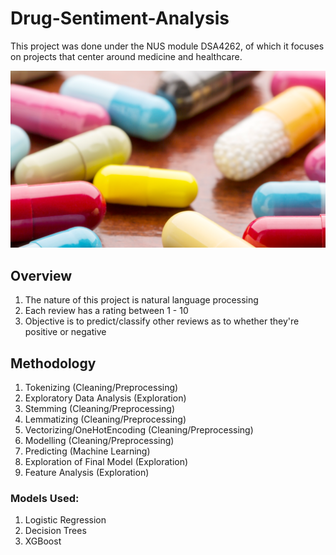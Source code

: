 # Drug-Sentiment-Analysis
This project was done under the NUS module DSA4262, of which it focuses on projects that center around medicine and healthcare.

![Drugs](https://github.com/jaotheboss/Drug-Sentiment-Analysis/blob/master/Drugs.png)

## Overview
  1. The nature of this project is natural language processing
  2. Each review has a rating between 1 - 10
  3. Objective is to predict/classify other reviews as to whether they're positive or negative
  
## Methodology
  1. Tokenizing (Cleaning/Preprocessing)
  2. Exploratory Data Analysis (Exploration)
  2. Stemming (Cleaning/Preprocessing)
  3. Lemmatizing (Cleaning/Preprocessing)
  4. Vectorizing/OneHotEncoding (Cleaning/Preprocessing)
  5. Modelling (Cleaning/Preprocessing)
  6. Predicting (Machine Learning)
  7. Exploration of Final Model (Exploration)
  8. Feature Analysis (Exploration)
  
### Models Used:
  1. Logistic Regression
  2. Decision Trees
  3. XGBoost
  
